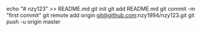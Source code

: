 echo "# nzy123" >> README.md
git init
git add README.md
git commit -m "first commit"
git remote add origin git@github.com:nzy1994/nzy123.git
git push -u origin master
